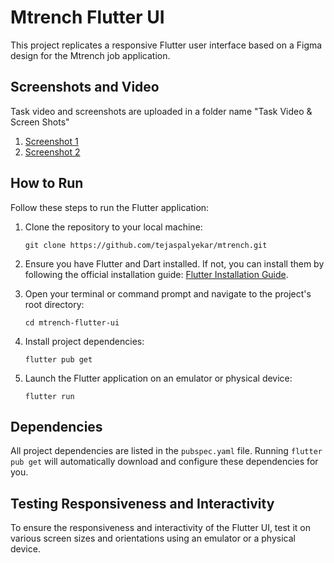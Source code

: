 
# Mtrench Flutter UI

This project replicates a responsive Flutter user interface based on a Figma design for the Mtrench job application.

## Screenshots and Video
Task video and screenshots are uploaded in a folder name "Task Video & Screen Shots" 

1. [Screenshot 1](https://github.com/tejaspalyekar/mtrench/tree/cbf50127a20828944cd7b8d7932be07fec8c9217/Task%20Video%20%26%20Screen%20shots/ScreenShots)
2. [Screenshot 2](https://github.com/tejaspalyekar/mtrench/blob/main/task%20video%20%26%20screenshots/screenshot2.png)

## How to Run

Follow these steps to run the Flutter application:

1. Clone the repository to your local machine:
   ```
   git clone https://github.com/tejaspalyekar/mtrench.git
   ```

2. Ensure you have Flutter and Dart installed. If not, you can install them by following the official installation guide: [Flutter Installation Guide](https://flutter.dev/docs/get-started/install).

3. Open your terminal or command prompt and navigate to the project's root directory:
   ```
   cd mtrench-flutter-ui
   ```

4. Install project dependencies:
   ```
   flutter pub get
   ```

5. Launch the Flutter application on an emulator or physical device:
   ```
   flutter run
   ```

## Dependencies

All project dependencies are listed in the `pubspec.yaml` file. Running `flutter pub get` will automatically download and configure these dependencies for you.

## Testing Responsiveness and Interactivity

To ensure the responsiveness and interactivity of the Flutter UI, test it on various screen sizes and orientations using an emulator or a physical device.
